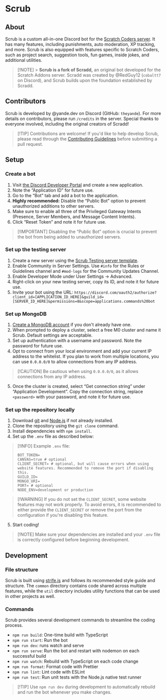 # Scrub

## About

Scrub is a custom all-in-one Discord bot for the [Scratch Coders server](https://discord.gg/FPv957V6SD). It has many features, including punishments, auto moderation, XP tracking, and more. Scrub is also equipped with features specific to Scratch Coders, such as project search, suggestion tools, fun games, inside jokes, and additional utilities.

> [!NOTE] > **Scrub is a fork of Scradd,** an original bot developed for the Scratch Addons server. Scradd was created by @RedGuy12 (`cobaltt7` on Discord), and Scrub builds upon the foundation established by Scradd.

## Contributors

Scrub is developed by @yande.dev on Discord (GitHub: `theyande`). For more details on contributors, please run `/credits` in the server. Special thanks to everyone involved, including the original creators of Scradd!

> [!TIP] Contributions are welcome! If you'd like to help develop Scrub, please read through the [Contributing Guidelines](/.github/CONTRIBUTING.md) before submitting a pull request.

## Setup

### Create a bot

1. Visit [the Discord Developer Portal](https://discord.com/developers/applications) and create a new application.
2. Note the “Application ID” for future use.
3. Go to the “Bot” tab and add a bot to the application.
4. **Highly recommended:** Disable the “Public Bot” option to prevent unauthorized additions to other servers.
5. Make sure to enable all three of the Privileged Gateway Intents (Presence, Server Members, and Message Content Intents).
6. Click “Reset Token” and note it for future use.

> [!IMPORTANT] Disabling the “Public Bot” option is crucial to prevent the bot from being added to unauthorized servers.

### Set up the testing server

1. Create a new server using the [Scrub Testing server template](https://discord.new/htbTxKBq6EVp).
2. Enable Community in Server Settings. Use `#info` for the Rules or Guidelines channel and `#mod-logs` for the Community Updates Channel.
3. Enable Developer Mode under User Settings → Advanced.
4. Right-click on your new testing server, copy its ID, and note it for future use.
5. Invite your bot using the URL: `https://discord.com/oauth2/authorize?client_id=[APPLICATION_ID_HERE]&guild_id=[SERVER_ID_HERE]&permissions=8&scope=applications.commands%20bot`

### Set up MongoDB

1. [Create a MongoDB account](https://www.mongodb.com/cloud/atlas/register) if you don't already have one.
2. When prompted to deploy a cluster, select a free M0 cluster and name it Scrub. Default settings are acceptable.
3. Set up authentication with a username and password. Note the password for future use.
4. Opt to connect from your local environment and add your current IP address to the whitelist. If you plan to work from multiple locations, you can use `0.0.0.0/0` to allow connections from any IP address.

> [!CAUTION] Be cautious when using `0.0.0.0/0`, as it allows connections from any IP address.

5. Once the cluster is created, select “Get connection string” under “Application Development”. Copy the connection string, replace `<password>` with your password, and note it for future use.

### Set up the repository locally

1. Download [git](https://git-scm.com) and [Node.js](https://nodejs.org) if not already installed.
2. Clone the repository using the `git clone` command.
3. Install dependencies with `npm install`.
4. Set up the `.env` file as described below:

> [!INFO] Example `.env` file:
>
> ```
> BOT_TOKEN=
> CANVAS=true # optional
> CLIENT_SECRET= # optional, but will cause errors when using website features. Recommended to remove the port if disabling this.
> GUILD_ID=
> MONGO_URI=
> PORT= # optional
> NODE_ENV=development or production
> ```

> [!WARNING] If you do not set the `CLIENT_SECRET`, some website features may not work properly. To avoid errors, it is recommended to either provide the `CLIENT_SECRET` or remove the port from the configuration if you're disabling this feature.

5. Start coding!

> [!NOTE] Make sure your dependencies are installed and your `.env` file is correctly configured before beginning development.

## Development

### File structure

Scrub is built using [strife.js](https://www.npmjs.com/package/strife.js) and follows its recommended style guide and structure. The `common` directory contains code shared across multiple features, while the `util` directory includes utility functions that can be used in other projects as well.

### Commands

Scrub provides several development commands to streamline the coding process.

-   `npm run build`: One-time build with TypeScript
-   `npm run start`: Run the bot
-   `npm run dev`: runs watch and serve
-   `npm run serve`: Run the bot and restart with nodemon on each successful build
-   `npm run watch`: Rebuild with TypeScript on each code change
-   `npm run format`: Format code with Prettier
-   `npm run lint`: Lint code with ESLint
-   `npm run test`: Run unit tests with the Node.js native test runner

> [!TIP] Use `npm run dev` during development to automatically rebuild and run the bot whenever you make changes.
